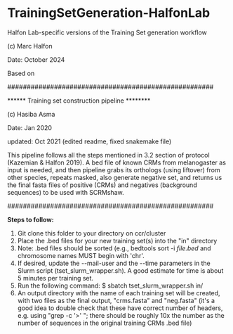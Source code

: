 # TrainingSetGeneration-HalfonLab
Halfon Lab-specific versions of the Training Set generation workflow

(c) Marc Halfon

Date: October 2024

Based on

#####################################################

****** Training set construction pipeline ********

(c) Hasiba Asma

Date: Jan 2020

updated: Oct 2021 (edited readme, fixed snakemake file)

This pipeline follows all the steps mentioned in 3.2 section of protocol (Kazemian & Halfon 2019). 
A bed file of known CRMs from melanogaster as input is needed, and then pipeline grabs its orthologs (using liftover) from other species, repeats masked, also generate negative set, and returns us the final fasta files of positive (CRMs) and negatives (background sequences) to be used with SCRMshaw. 

#####################################################

**Steps to follow:**
1.	Git clone this folder to your directory on ccr/cluster
2.	Place the .bed files for your new training set(s) into the "in" directory
3.	Note: .bed files should be sorted (e.g., bedtools sort -i _file.bed_ and chromosome names MUST begin with 'chr'.
4.	If desired, update the --mail-user and the --time parameters in the Slurm script (tset_slurm_wrapper.sh). A good estimate for time is about 5 minutes per training set. 
5.	Run the following command:
    $ sbatch tset_slurm_wrapper.sh in/
6.  An output directory with the name of each training set will be created, with two files as the final output, "crms.fasta" and "neg.fasta" (it's a good idea to double check that these have correct number of headers, e.g. using "grep -c '>' "; there should be roughly 10x the number as the number of sequences in the original training CRMs .bed file)  	
